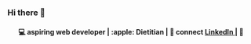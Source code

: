 ### Hi there 👋

</p>

<h4 align="center">
💻 aspiring web developer |  :apple:  Dietitian  |  🌱 connect <a href="https://www.linkedin.com/in/li-chen-41174b11a" target="_blank"> LinkedIn </a> | 💬 

</h4>
<p  align="center">

  
   
 </h4>
  

  





<!--
**likachu99/likachu99** is a ✨ _special_ ✨ repository because its `README.md` (this file) appears on your GitHub profile.

Here are some ideas to get you started:

- 🔭 I’m currently working on ...
- 🌱 I’m currently learning ...
- 👯 I’m looking to collaborate on ...
- 🤔 I’m looking for help with ...
- 💬 Ask me about ...
- 📫 How to reach me: ...
- 😄 Pronouns: ...
- ⚡ Fun fact: ...
-->
